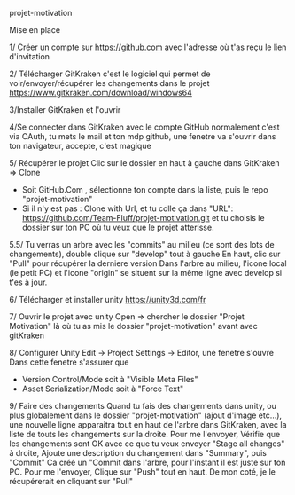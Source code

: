 projet-motivation

Mise en place

1/ Créer un compte sur https://github.com avec l'adresse où t'as reçu le lien d'invitation

2/ Télécharger GitKraken
c'est le logiciel qui permet de voir/envoyer/récupérer les changements dans le projet
https://www.gitkraken.com/download/windows64

3/Installer GitKraken et l'ouvrir

4/Se connecter dans GitKraken avec le compte GitHub
normalement c'est via OAuth, tu mets le mail et ton mdp github, une fenetre va s'ouvrir dans ton navigateur, accepte, c'est magique

5/ Récupérer le projet
Clic sur le dossier en haut à gauche dans GitKraken => Clone
- Soit GitHub.Com , sélectionne ton compte dans la liste, puis le repo "projet-motivation"
- Si il n'y est pas : Clone with Url, et tu colle ça dans "URL": https://github.com/Team-Fluff/projet-motivation.git et tu choisis le dossier sur ton PC où tu veux que le projet atterisse.

5.5/ Tu verras un arbre avec les "commits" au milieu (ce sont des lots de changements), double clique sur "develop" tout à gauche
En haut, clic sur "Pull" pour récupérer la derniere version
Dans l'arbre au milieu, l'icone local (le petit PC) et l'icone "origin" se situent sur la même ligne avec develop si t'es à jour.

6/ Télécharger et installer unity
https://unity3d.com/fr

7/ Ouvrir le projet avec unity
Open => chercher le dossier "Projet Motivation" là où tu as mis le dossier "projet-motivation" avant avec gitKraken

8/ Configurer Unity
Edit -> Project Settings -> Editor, une fenetre s'ouvre
Dans cette fenetre s'assurer que
- Version Control/Mode soit à "Visible Meta Files"
- Asset Serialization/Mode soit à "Force Text"

9/ Faire des changements
Quand tu fais des changements dans unity, ou plus globalement dans le dossier "projet-motivation" (ajout d'image etc...), une nouvelle ligne apparaitra tout en haut de l'arbre dans GitKraken, avec la liste de touts les changements sur la droite.
Pour me l'envoyer, Vérifie que les changements sont OK avec ce que tu veux envoyer "Stage all changes" à droite, Ajoute une description du changement dans "Summary", puis "Commit"
Ca créé un "Commit dans l'arbre, pour l'instant il est juste sur ton PC.
Pour me l'envoyer, Clique sur "Push" tout en haut.
De mon coté, je le récupérerait en cliquant sur "Pull"



